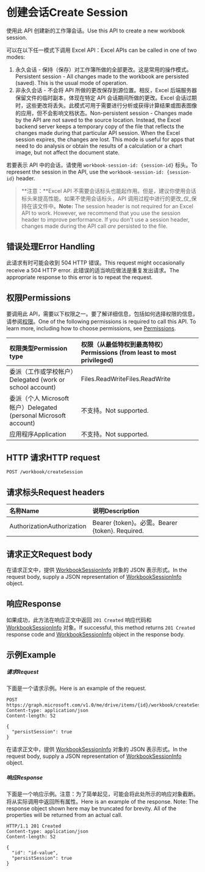 # <a name="create-session"></a><span data-ttu-id="95cc9-101">创建会话</span><span class="sxs-lookup"><span data-stu-id="95cc9-101">Create Session</span></span>

<span data-ttu-id="95cc9-102">使用此 API 创建新的工作簿会话。</span><span class="sxs-lookup"><span data-stu-id="95cc9-102">Use this API to create a new workbook session.</span></span> 

<span data-ttu-id="95cc9-103">可以在以下任一模式下调用 Excel API：</span><span class="sxs-lookup"><span data-stu-id="95cc9-103">Excel APIs can be called in one of two modes:</span></span> 

1. <span data-ttu-id="95cc9-p101">永久会话 - 保持（保存）对工作簿所做的全部更改。这是常用的操作模式。</span><span class="sxs-lookup"><span data-stu-id="95cc9-p101">Persistent session - All changes made to the workbook are persisted (saved). This is the usual mode of operation.</span></span> 
2. <span data-ttu-id="95cc9-p102">非永久会话 - 不会将 API 所做的更改保存到源位置。相反，Excel 后端服务器保留文件的临时副本，体现在特定 API 会话期间所做的更改。Excel 会话过期时，这些更改将丢失。此模式可用于需要进行分析或获得计算结果或图表图像的应用，但不会影响文档状态。</span><span class="sxs-lookup"><span data-stu-id="95cc9-p102">Non-persistent session - Changes made by the API are not saved to the source location. Instead, the Excel backend server keeps a temporary copy of the file that reflects the changes made during that particular API session. When the Excel session expires, the changes are lost. This mode is useful for apps that need to do analysis or obtain the results of a calculation or a chart image, but not affect the document state.</span></span>   

<span data-ttu-id="95cc9-110">若要表示 API 中的会话，请使用 `workbook-session-id: {session-id}` 标头。</span><span class="sxs-lookup"><span data-stu-id="95cc9-110">To represent the session in the API, use the `workbook-session-id: {session-id}` header.</span></span> 

><span data-ttu-id="95cc9-p103">**注意：**Excel API 不需要会话标头也能起作用。但是，建议你使用会话标头来提高性能。如果不使用会话标头，API 调用过程中进行的更改_仅_保持在该文件中。</span><span class="sxs-lookup"><span data-stu-id="95cc9-p103">**Note:** The session header is not required for an Excel API to work. However, we recommend that you use the session header to improve performance. If you don't use a session header, changes made during the API call _are_ persisted to the file.</span></span>  

## <a name="error-handling"></a><span data-ttu-id="95cc9-114">错误处理</span><span class="sxs-lookup"><span data-stu-id="95cc9-114">Error Handling</span></span>

<span data-ttu-id="95cc9-115">此请求有时可能会收到 504 HTTP 错误。</span><span class="sxs-lookup"><span data-stu-id="95cc9-115">This request might occasionally receive a 504 HTTP error.</span></span> <span data-ttu-id="95cc9-116">此错误的适当响应做法是重复发出请求。</span><span class="sxs-lookup"><span data-stu-id="95cc9-116">The appropriate response to this error is to repeat the request.</span></span>

## <a name="permissions"></a><span data-ttu-id="95cc9-117">权限</span><span class="sxs-lookup"><span data-stu-id="95cc9-117">Permissions</span></span>
<span data-ttu-id="95cc9-p105">要调用此 API，需要以下权限之一。要了解详细信息，包括如何选择权限的信息，请参阅[权限](../../../concepts/permissions_reference.md)。</span><span class="sxs-lookup"><span data-stu-id="95cc9-p105">One of the following permissions is required to call this API. To learn more, including how to choose permissions, see [Permissions](../../../concepts/permissions_reference.md).</span></span>

|<span data-ttu-id="95cc9-120">权限类型</span><span class="sxs-lookup"><span data-stu-id="95cc9-120">Permission type</span></span>      | <span data-ttu-id="95cc9-121">权限（从最低特权到最高特权）</span><span class="sxs-lookup"><span data-stu-id="95cc9-121">Permissions (from least to most privileged)</span></span>              |
|:--------------------|:---------------------------------------------------------|
|<span data-ttu-id="95cc9-122">委派（工作或学校帐户）</span><span class="sxs-lookup"><span data-stu-id="95cc9-122">Delegated (work or school account)</span></span> | <span data-ttu-id="95cc9-123">Files.ReadWrite</span><span class="sxs-lookup"><span data-stu-id="95cc9-123">Files.ReadWrite</span></span>    |
|<span data-ttu-id="95cc9-124">委派（个人 Microsoft 帐户）</span><span class="sxs-lookup"><span data-stu-id="95cc9-124">Delegated (personal Microsoft account)</span></span> | <span data-ttu-id="95cc9-125">不支持。</span><span class="sxs-lookup"><span data-stu-id="95cc9-125">Not supported.</span></span>    |
|<span data-ttu-id="95cc9-126">应用程序</span><span class="sxs-lookup"><span data-stu-id="95cc9-126">Application</span></span> | <span data-ttu-id="95cc9-127">不支持。</span><span class="sxs-lookup"><span data-stu-id="95cc9-127">Not supported.</span></span> |

## <a name="http-request"></a><span data-ttu-id="95cc9-128">HTTP 请求</span><span class="sxs-lookup"><span data-stu-id="95cc9-128">HTTP request</span></span>
<!-- { "blockType": "ignored" } -->
```http
POST /workbook/createSession

```
## <a name="request-headers"></a><span data-ttu-id="95cc9-129">请求标头</span><span class="sxs-lookup"><span data-stu-id="95cc9-129">Request headers</span></span>
| <span data-ttu-id="95cc9-130">名称</span><span class="sxs-lookup"><span data-stu-id="95cc9-130">Name</span></span>       | <span data-ttu-id="95cc9-131">说明</span><span class="sxs-lookup"><span data-stu-id="95cc9-131">Description</span></span>|
|:---------------|:----------|
| <span data-ttu-id="95cc9-132">Authorization</span><span class="sxs-lookup"><span data-stu-id="95cc9-132">Authorization</span></span>  | <span data-ttu-id="95cc9-p106">Bearer {token}。必需。</span><span class="sxs-lookup"><span data-stu-id="95cc9-p106">Bearer {token}. Required.</span></span> |

## <a name="request-body"></a><span data-ttu-id="95cc9-135">请求正文</span><span class="sxs-lookup"><span data-stu-id="95cc9-135">Request body</span></span>
<span data-ttu-id="95cc9-136">在请求正文中，提供 [WorkbookSessionInfo](../resources/workbooksessioninfo.md) 对象的 JSON 表示形式。</span><span class="sxs-lookup"><span data-stu-id="95cc9-136">In the request body, supply a JSON representation of [WorkbookSessionInfo](../resources/workbooksessioninfo.md) object.</span></span>

## <a name="response"></a><span data-ttu-id="95cc9-137">响应</span><span class="sxs-lookup"><span data-stu-id="95cc9-137">Response</span></span>

<span data-ttu-id="95cc9-138">如果成功，此方法在响应正文中返回 `201 Created` 响应代码和 [WorkbookSessionInfo](../resources/workbooksessioninfo.md) 对象。</span><span class="sxs-lookup"><span data-stu-id="95cc9-138">If successful, this method returns `201 Created` response code and [WorkbookSessionInfo](../resources/workbooksessioninfo.md) object in the response body.</span></span>

## <a name="example"></a><span data-ttu-id="95cc9-139">示例</span><span class="sxs-lookup"><span data-stu-id="95cc9-139">Example</span></span>
##### <a name="request"></a><span data-ttu-id="95cc9-140">请求</span><span class="sxs-lookup"><span data-stu-id="95cc9-140">Request</span></span>
<span data-ttu-id="95cc9-141">下面是一个请求示例。</span><span class="sxs-lookup"><span data-stu-id="95cc9-141">Here is an example of the request.</span></span>
<!-- {
  "blockType": "request",
  "name": "create_excel_session"
}-->
```http
POST https://graph.microsoft.com/v1.0/me/drive/items/{id}/workbook/createSession
Content-type: application/json
Content-length: 52

{
  "persistSession": true
}
```
<span data-ttu-id="95cc9-142">在请求正文中，提供 [WorkbookSessionInfo](../resources/workbooksessioninfo.md) 对象的 JSON 表示形式。</span><span class="sxs-lookup"><span data-stu-id="95cc9-142">In the request body, supply a JSON representation of [WorkbookSessionInfo](../resources/workbooksessioninfo.md) object.</span></span>

##### <a name="response"></a><span data-ttu-id="95cc9-143">响应</span><span class="sxs-lookup"><span data-stu-id="95cc9-143">Response</span></span>
<span data-ttu-id="95cc9-p107">下面是一个响应示例。注意：为了简单起见，可能会将此处所示的响应对象截断。将从实际调用中返回所有属性。</span><span class="sxs-lookup"><span data-stu-id="95cc9-p107">Here is an example of the response. Note: The response object shown here may be truncated for brevity. All of the properties will be returned from an actual call.</span></span>
<!-- {
  "blockType": "response",
  "truncated": true,
  "@odata.type": "microsoft.graph.workbookSessionInfo"
} -->
```http
HTTP/1.1 201 Created
Content-type: application/json
Content-length: 52

{
  "id": "id-value",
  "persistSession": true
}
```

